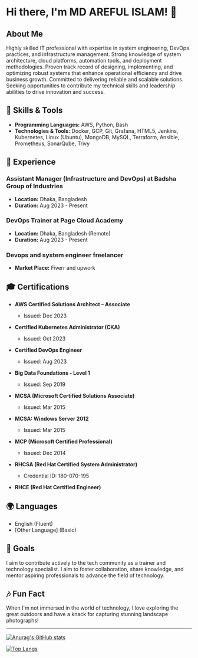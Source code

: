 # Hi there, I'm MD AREFUL ISLAM! 👋

## About Me

Highly skilled IT professional with expertise in system engineering, DevOps practices, and infrastructure management. Strong knowledge of system architecture, cloud platforms, automation tools, and deployment methodologies. Proven track record of designing, implementing, and optimizing robust systems that enhance operational efficiency and drive business growth. Committed to delivering reliable and scalable solutions. Seeking opportunities to contribute my technical skills and leadership abilities to drive innovation and success.

## 🔧 Skills & Tools

- **Programming Languages:** AWS, Python, Bash
- **Technologies & Tools:** Docker, GCP, Git, Grafana, HTML5, Jenkins, Kubernetes, Linux (Ubuntu), MongoDB, MySQL, Terraform, Ansible, Prometheus, SonarQube, Trivy

## 💼 Experience

### Assistant Manager (Infrastructure and DevOps) at Badsha Group of Industries
- **Location:** Dhaka, Bangladesh
- **Duration:** Aug 2023 - Present

### DevOps Trainer at Page Cloud Academy
- **Location:** Dhaka, Bangladesh (Remote)
- **Duration:** Aug 2023 - Present

### Devops and system engineer freelancer
- **Market Place:** Fiverr and upwork

## 🎓 Certifications

- **AWS Certified Solutions Architect – Associate**
  - Issued: Dec 2023

- **Certified Kubernetes Administrator (CKA)**
  - Issued: Oct 2023

- **Certified DevOps Engineer**
  - Issued: Aug 2023

- **Big Data Foundations - Level 1**
  - Issued: Sep 2019

- **MCSA (Microsoft Certified Solutions Associate)**
  - Issued: Mar 2015

- **MCSA: Windows Server 2012**
  - Issued: Mar 2015

- **MCP (Microsoft Certified Professional)**
  - Issued: Dec 2014

- **RHCSA (Red Hat Certified System Administrator)**
  - Credential ID: 180-070-195

- **RHCE (Red Hat Certified Engineer)**

## 🌍 Languages

- English (Fluent)
- [Other Language] (Basic)

## 🎯 Goals

I aim to contribute actively to the tech community as a trainer and technology specialist. I aim to foster collaboration, share knowledge, and mentor aspiring professionals to advance the field of technology.

## 🎶 Fun Fact

When I'm not immersed in the world of technology, I love exploring the great outdoors and have a knack for capturing stunning landscape photographs!

---

[![Anurag's GitHub stats](https://github-readme-stats.vercel.app/api?username=arifislam007&show_icons=true&theme=radical)](https://github.com/anuraghazra/github-readme-stats)

[![Top Langs](https://github-readme-stats.vercel.app/api/top-langs/?username=arifislam007&layout=compact)](https://github.com/anuraghazra/github-readme-stats)


